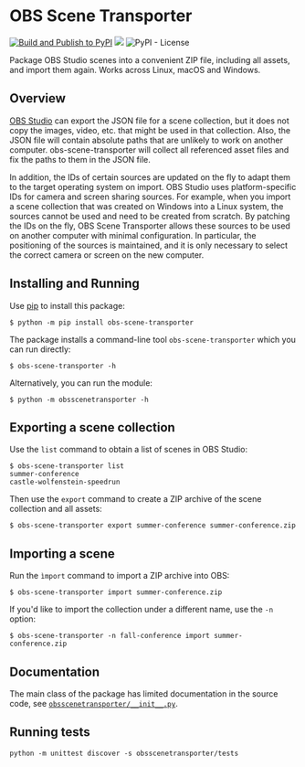 # OBS Scene Transporter

[![Build and Publish to PyPI](https://github.com/stblassitude/obs-scene-transporter/actions/workflows/publish-to-pypi.yml/badge.svg)](https://github.com/stblassitude/obs-scene-transporter/actions/workflows/publish-to-pypi.yml)
[![](https://img.shields.io/pypi/v/obs-scene-transporter.svg?maxAge=3600)](https://pypi.org/project/obs-scene-transporter/)
![PyPI - License](https://img.shields.io/pypi/l/obs-scene-transporter)

Package OBS Studio scenes into a convenient ZIP file, including all assets, and import them again. Works across Linux, macOS and Windows.

## Overview

[OBS Studio](https://obsproject.com) can export the  JSON file for a scene collection, but it does not copy the images, video, etc. that might be used in that collection. Also, the JSON file will contain absolute paths that are unlikely to work on another computer. obs-scene-transporter will collect all referenced asset files and fix the paths to them in the JSON file.

In addition, the IDs of certain sources are updated on the fly to adapt them to the target operating system on import. OBS Studio uses platform-specific IDs for camera and screen sharing sources. For example, when you import a scene collection that was created on Windows into a Linux system, the sources cannot be used and need to be created from scratch. By patching the IDs on the fly, OBS Scene Transporter allows these sources to be used on another computer with minimal configuration. In particular, the positioning of the sources is maintained, and it is only necessary to select the correct camera or screen on the new computer.

## Installing and Running

Use [pip](https://docs.python.org/3/installing/index.html) to install this package:

```shell
$ python -m pip install obs-scene-transporter
```

The package installs a command-line tool `obs-scene-transporter` which you can run directly:
```shell
$ obs-scene-transporter -h
```

Alternatively, you can run the module:
```shell
$ python -m obsscenetransporter -h
```

## Exporting a scene collection

Use the `list` command to obtain a list of scenes in OBS Studio:
```shell
$ obs-scene-transporter list
summer-conference
castle-wolfenstein-speedrun
```

Then use the `export` command to create a ZIP archive of the scene collection and all assets:
```shell
$ obs-scene-transporter export summer-conference summer-conference.zip
```

## Importing a scene

Run the `ìmport` command to import a ZIP archive into OBS:
```shell
$ obs-scene-transporter import summer-conference.zip
```

If you'd like to import the collection under a different name, use the `-n` option:
```shell
$ obs-scene-transporter -n fall-conference import summer-conference.zip
```

## Documentation

The main class of the package has limited documentation in the source code, see [`obsscenetransporter/__init__.py`](obsscenetransporter/__init__.py).

## Running tests

```shell
python -m unittest discover -s obsscenetransporter/tests
```
